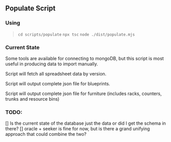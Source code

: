 ## Populate Script

### Using
> `cd scripts/populate`
> `npx tsc`
> `node ./dist/populate.mjs`

### Current State
Some tools are available for connecting to mongoDB, but this script is most useful in producing data to import manually.

Script will fetch all spreadsheet data by version.

Script will output complete json file for blueprints.

Script will output complete json file for furniture (includes racks, counters, trunks and resource bins)

### TODO:
[] Is the current state of the database just the data or did I get the schema in there?
[] oracle + seeker is fine for now, but is there a grand unifying approach that could combine the two?